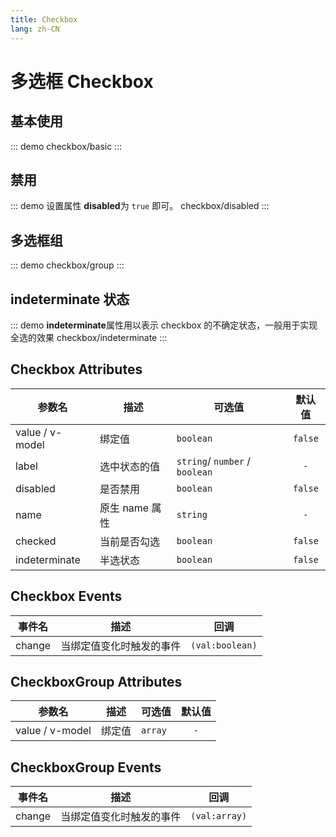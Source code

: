 ```yaml
---
title: Checkbox
lang: zh-CN
---
```


# 多选框 Checkbox

## 基本使用

::: demo 
checkbox/basic
:::

## 禁用

::: demo 设置属性 **disabled**为 `true` 即可。
checkbox/disabled
:::

## 多选框组
::: demo 
checkbox/group
:::

## indeterminate 状态
::: demo **indeterminate**属性用以表示 checkbox 的不确定状态，一般用于实现全选的效果
checkbox/indeterminate
:::


## Checkbox Attributes
|参数名|描述|可选值|默认值|
|---|---|---|:---:|
|value / v-model|绑定值|`boolean`|`false`|
|label|选中状态的值|`string`/ `number` / `boolean` |`-`|
|disabled|是否禁用|`boolean`|`false`|
|name|原生 name 属性|`string`|`-`|
|checked|当前是否勾选|`boolean`|`false`|
|indeterminate|半选状态|`boolean`|`false`|

## Checkbox Events
|事件名|描述|回调|
|---|---|---|
|change|当绑定值变化时触发的事件|`(val:boolean)`|


## CheckboxGroup Attributes
|参数名|描述|可选值|默认值|
|---|---|---|:---:|
|value / v-model|绑定值|`array`|`-`|

## CheckboxGroup Events
|事件名|描述|回调|
|---|---|---|
|change|当绑定值变化时触发的事件|`(val:array)`|




